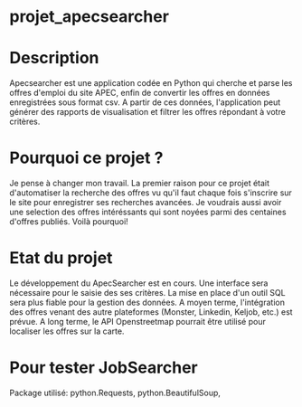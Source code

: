 # projet_apecsearcher 

# Description

Apecsearcher est une application codée en Python qui cherche et parse les offres d'emploi du site APEC, enfin de convertir les offres en données enregistrées sous format csv. A partir de ces données, l'application peut générer des rapports de visualisation et filtrer les offres répondant à votre critères.

# Pourquoi ce projet ?
Je pense à changer mon travail. La premier raison pour ce projet était d'automatiser la recherche des offres vu qu'il faut chaque fois s'inscrire sur le site pour enregistrer ses recherches avancées. Je voudrais aussi avoir une selection des offres intéréssants qui sont noyées parmi des centaines d'offres publiés. Voilà pourquoi!

# Etat du projet
Le développement du ApecSearcher est en cours. Une interface sera nécessaire pour le saisie des ses critères. La mise en place d'un outil SQL sera plus fiable pour la gestion des données. A moyen terme, l'intégration des offres venant des autre plateformes (Monster, Linkedin, Keljob, etc.) est prévue. A long terme, le API Openstreetmap pourrait être utilisé pour localiser les offres sur la carte.  

# Pour tester JobSearcher
Package utilisé: python.Requests,  python.BeautifulSoup, 
